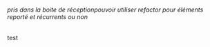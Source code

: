 ###### pris dans la boite de réceptionpouvoir utiliser refactor pour éléments reporté et récurrents ou non

test